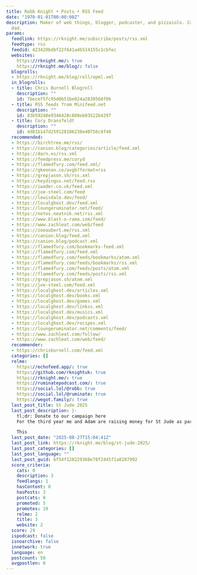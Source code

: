 ```yaml
---
title: Robb Knight • Posts • RSS Feed
date: "1970-01-01T00:00:00Z"
description: Maker of web things, blogger, podcaster, and pizzaiolo. Cat dad and human
  dad.
params:
  feedlink: https://rknight.me/subscribe/posts/rss.xml
  feedtype: rss
  feedid: 423420bdbf22f641a4b514155c1cbfec
  websites:
    https://rknight.me/: true
    https://rknight.me/blog/: false
  blogrolls:
  - https://rknight.me/blog/roll/opml.xml
  in_blogrolls:
  - title: Chris Burnell Blogroll
    description: ""
    id: 7becef5fc95d0b51be024a2830568f06
  - title: RSS feeds from Minifeed.net
    description: ""
    id: 83b59248e9346428c889eb03522b4297
  - title: Cory Dransfeldt
    description: ""
    id: 4d81b147d259128106230e40756c8f40
  recommended:
  - https://birchtree.me/rss/
  - https://canion.blog/categories/article/feed.xml
  - https://darn.es/rss.xml
  - https://feedpress.me/coryd
  - https://flamedfury.com/feed.xml/
  - https://gkeenan.co/avgb?format=rss
  - https://grepjason.sh/rss.xml
  - https://heydingus.net/feed.rss
  - https://iwader.co.uk/feed.xml
  - https://joe-steel.com/feed
  - https://lewisdale.dev/feed/
  - https://localghost.dev/feed.xml
  - https://loungeruminator.net/feed/
  - https://notes.neatnik.net/rss.xml
  - https://www.blast-o-rama.com/feed/
  - https://www.zachleat.com/web/feed
  - https://zoeaubert.me/rss.xml
  - https://canion.blog/feed.xml
  - https://canion.blog/podcast.xml
  - https://flamedfury.com/bookmarks-feed.xml
  - https://flamedfury.com/feed.xml
  - https://flamedfury.com/feeds/bookmarks/atom.xml
  - https://flamedfury.com/feeds/bookmarks/rss.xml
  - https://flamedfury.com/feeds/posts/atom.xml
  - https://flamedfury.com/feeds/posts/rss.xml
  - https://grepjason.sh/atom.xml
  - https://joe-steel.com/feed.xml
  - https://localghost.dev/articles.xml
  - https://localghost.dev/books.xml
  - https://localghost.dev/games.xml
  - https://localghost.dev/linkss.xml
  - https://localghost.dev/musics.xml
  - https://localghost.dev/podcasts.xml
  - https://localghost.dev/recipes.xml
  - https://loungeruminator.net/comments/feed/
  - https://www.zachleat.com/follow/
  - https://www.zachleat.com/web/feed/
  recommender:
  - https://chrisburnell.com/feed.xml
  categories: []
  relme:
    https://echofeed.app/: true
    https://github.com/rknightuk: true
    https://rknight.me/: true
    https://ruminatepodcast.com/: true
    https://social.lol/@robb: true
    https://social.lol/@ruminate: true
    https://wegot.family/: true
  last_post_title: St Jude 2025
  last_post_description: |-
    tl;dr: Donate to our campaign here
    For the third year me and Adam are raising money for St Jude as part of Relay's annual event and podcastathon. You can read Stephen's post about it here.

    This
  last_post_date: "2025-08-27T15:04:41Z"
  last_post_link: https://rknight.me/blog/st-jude-2025/
  last_post_categories: []
  last_post_language: ""
  last_post_guid: bf54f128229368e78f2445f1a8287992
  score_criteria:
    cats: 0
    description: 3
    feedlangs: 1
    hasContent: 0
    hasPosts: 3
    postcats: 0
    promoted: 5
    promotes: 10
    relme: 2
    title: 3
    website: 2
  score: 29
  ispodcast: false
  isnoarchive: false
  innetwork: true
  language: en
  postcount: 50
  avgpostlen: 0
---
```

